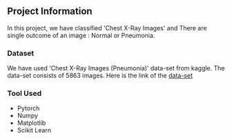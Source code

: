 ## Project Information
In this project, we have classified 'Chest X-Ray Images' and There are single outcome of an image : Normal or Pneumonia.

### Dataset
We have used 'Chest X-Ray Images (Pneumonia)' data-set from kaggle. The data-set consists of 5863 images. Here is the link of the [data-set](https://www.kaggle.com/paultimothymooney/chest-xray-pneumonia)

### Tool Used
- Pytorch
- Numpy
- Matplotlib
- Scikit Learn